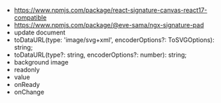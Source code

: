 - https://www.npmjs.com/package/react-signature-canvas-react17-compatible
- https://www.npmjs.com/package/@eve-sama/ngx-signature-pad
- update document
- toDataURL(type: 'image/svg+xml', encoderOptions?: ToSVGOptions): string;
- toDataURL(type?: string, encoderOptions?: number): string;
- background image
- readonly
- value
- onReady
- onChange
